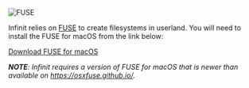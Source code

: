 <img class="fuse" src="${url('images/icons/osxfuse.png')}" alt="FUSE">

<p>Infinit relies on <a href="https://en.wikipedia.org/wiki/Filesystem_in_Userspace">FUSE</a> to create filesystems in userland. You will need to install the FUSE for macOS from the link below:</p>

<p><a href="https://github.com/osxfuse/osxfuse/releases/download/osxfuse-3.4.1/osxfuse-3.4.1.dmg" class="button">Download FUSE for macOS</a></p>

<p><em><strong>NOTE</strong>: Infinit requires a version of FUSE for macOS that is newer than available on <a href="https://osxfuse.github.io">https://osxfuse.github.io/</a>.</em></p>
